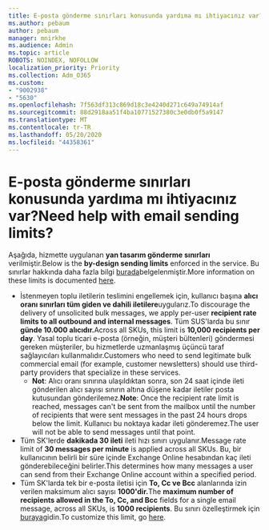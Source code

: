 ```yaml
---
title: E-posta gönderme sınırları konusunda yardıma mı ihtiyacınız var?
ms.author: pebaum
author: pebaum
manager: mnirkhe
ms.audience: Admin
ms.topic: article
ROBOTS: NOINDEX, NOFOLLOW
localization_priority: Priority
ms.collection: Adm_O365
ms.custom:
- "9002938"
- "5630"
ms.openlocfilehash: 7f563df313c869d18c3e4240d271c649a74914af
ms.sourcegitcommit: 88d2918aa51f4ba10771527380c3e0db0f5a9147
ms.translationtype: MT
ms.contentlocale: tr-TR
ms.lasthandoff: 05/20/2020
ms.locfileid: "44358361"
---
```

# <a name="need-help-with-email-sending-limits"></a><span data-ttu-id="dfafa-102">E-posta gönderme sınırları konusunda yardıma mı ihtiyacınız var?</span><span class="sxs-lookup"><span data-stu-id="dfafa-102">Need help with email sending limits?</span></span>

<span data-ttu-id="dfafa-103">Aşağıda, hizmette uygulanan **yan tasarım gönderme sınırları** verilmiştir.</span><span class="sxs-lookup"><span data-stu-id="dfafa-103">Below is the **by-design sending limits** enforced in the service.</span></span> <span data-ttu-id="dfafa-104">Bu sınırlar hakkında daha fazla bilgi [burada](https://docs.microsoft.com/office365/servicedescriptions/exchange-online-service-description/exchange-online-limits#receiving-and-sending-limits)belgelenmiştir.</span><span class="sxs-lookup"><span data-stu-id="dfafa-104">More information on these limits is documented [here](https://docs.microsoft.com/office365/servicedescriptions/exchange-online-service-description/exchange-online-limits#receiving-and-sending-limits).</span></span>

- <span data-ttu-id="dfafa-105">İstenmeyen toplu iletilerin teslimini engellemek için, kullanıcı başına **alıcı oranı sınırları tüm giden ve dahili iletilere**uygularız.</span><span class="sxs-lookup"><span data-stu-id="dfafa-105">To discourage the delivery of unsolicited bulk messages, we apply per-user **recipient rate limits to all outbound and internal messages**.</span></span> <span data-ttu-id="dfafa-106">Tüm SUS'larda bu sınır **günde 10.000 alıcıdır.**</span><span class="sxs-lookup"><span data-stu-id="dfafa-106">Across all SKUs, this limit is **10,000 recipients per day**.</span></span>  <span data-ttu-id="dfafa-107">Yasal toplu ticari e-posta (örneğin, müşteri bültenleri) göndermesi gereken müşteriler, bu hizmetlerde uzmanlaşmış üçüncü taraf sağlayıcıları kullanmalıdır.</span><span class="sxs-lookup"><span data-stu-id="dfafa-107">Customers who need to send legitimate bulk commercial email (for example, customer newsletters) should use third-party providers that specialize in these services.</span></span>
    - <span data-ttu-id="dfafa-108">**Not**: Alıcı oranı sınırına ulaşıldıktan sonra, son 24 saat içinde ileti gönderilen alıcı sayısı sınırın altına düşene kadar iletiler posta kutusundan gönderilemez.</span><span class="sxs-lookup"><span data-stu-id="dfafa-108">**Note**: Once the recipient rate limit is reached, messages can't be sent from the mailbox until the number of recipients that were sent messages in the past 24 hours drops below the limit.</span></span> <span data-ttu-id="dfafa-109">Kullanıcı bu noktaya kadar ileti gönderemez.</span><span class="sxs-lookup"><span data-stu-id="dfafa-109">The user will not be able to send messages until that point.</span></span>
- <span data-ttu-id="dfafa-110">Tüm SK'lerde **dakikada 30 ileti** ileti hızı sınırı uygulanır.</span><span class="sxs-lookup"><span data-stu-id="dfafa-110">Message rate limit of **30 messages per minute** is applied across all SKUs.</span></span> <span data-ttu-id="dfafa-111">Bu, bir kullanıcının belirli bir süre içinde Exchange Online hesabından kaç ileti gönderebileceğini belirler.</span><span class="sxs-lookup"><span data-stu-id="dfafa-111">This determines how many messages a user can send from their Exchange Online account within a specified period.</span></span>
- <span data-ttu-id="dfafa-112">Tüm SK'larda tek bir e-posta iletisi için **To, Cc ve Bcc** alanlarında izin verilen maksimum alıcı sayısı **1000'dir.**</span><span class="sxs-lookup"><span data-stu-id="dfafa-112">The **maximum number of recipients allowed in the To, Cc, and Bcc** fields for a single email message, across all SKUs, is **1000 recipients**.</span></span> <span data-ttu-id="dfafa-113">Bu sınırı özelleştirmek için [buraya](https://techcommunity.microsoft.com/t5/exchange-team-blog/customizable-recipient-limits-in-office-365/ba-p/1183228)gidin.</span><span class="sxs-lookup"><span data-stu-id="dfafa-113">To customize this limit, go [here](https://techcommunity.microsoft.com/t5/exchange-team-blog/customizable-recipient-limits-in-office-365/ba-p/1183228).</span></span>
